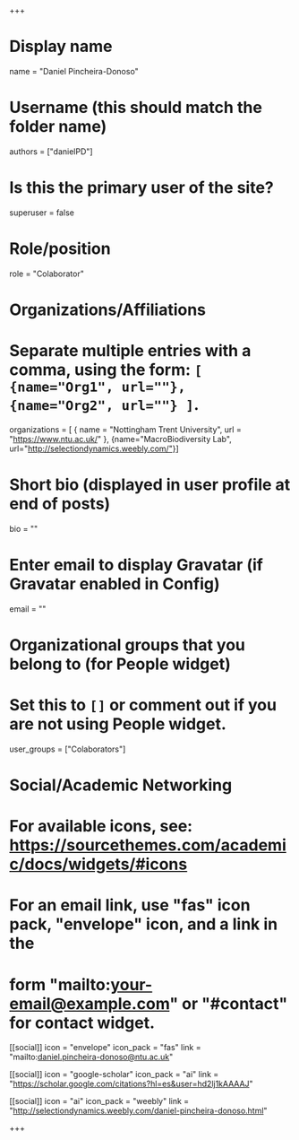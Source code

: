 +++
# Display name
name = "Daniel Pincheira-Donoso"

# Username (this should match the folder name)
authors = ["danielPD"]

# Is this the primary user of the site?
superuser = false

# Role/position
role = "Colaborator"

# Organizations/Affiliations
#   Separate multiple entries with a comma, using the form: `[ {name="Org1", url=""}, {name="Org2", url=""} ]`.
organizations = [ { name = "Nottingham Trent University", url = "https://www.ntu.ac.uk/" }, {name="MacroBiodiversity Lab", url="http://selectiondynamics.weebly.com/"}]

# Short bio (displayed in user profile at end of posts)
bio = ""

# Enter email to display Gravatar (if Gravatar enabled in Config)
email = ""


# Organizational groups that you belong to (for People widget)
#   Set this to `[]` or comment out if you are not using People widget.
user_groups = ["Colaborators"]

# Social/Academic Networking
# For available icons, see: https://sourcethemes.com/academic/docs/widgets/#icons
#   For an email link, use "fas" icon pack, "envelope" icon, and a link in the
#   form "mailto:your-email@example.com" or "#contact" for contact widget.

[[social]]
  icon = "envelope"
  icon_pack = "fas"
  link = "mailto:daniel.pincheira-donoso@ntu.ac.uk"

[[social]]
  icon = "google-scholar"
  icon_pack = "ai"
  link = "https://scholar.google.com/citations?hl=es&user=hd2lj1kAAAAJ"
  
[[social]]
  icon = "ai"
  icon_pack = "weebly"
  link = "http://selectiondynamics.weebly.com/daniel-pincheira-donoso.html"


+++


